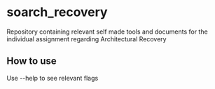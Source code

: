 # soarch_recovery
Repository containing relevant self made tools and documents for the individual assignment regarding Architectural Recovery


## How to use

Use --help to see relevant flags
